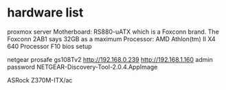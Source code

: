 # hardware list
proxmox server
Motherboard: RS880-uATX which is a Foxconn brand. The Foxconn 2AB1 says 32GB as a maximum
Processor: AMD Athlon(tm) II X4 640 Processor
F10 bios setup

netgear prosafe gs108Tv2
http://192.168.0.239
http://192.168.1.160
admin
password
NETGEAR-Discovery-Tool-2.0.4.AppImage


ASRock Z370M-ITX/ac

